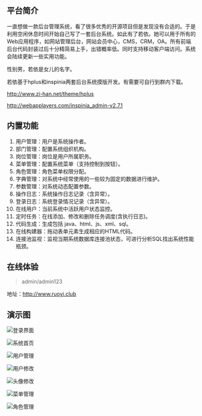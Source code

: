 ## 平台简介

一直想做一款后台管理系统，看了很多优秀的开源项目但是发现没有合适的。于是利用空闲休息时间开始自己写了一套后台系统。如此有了若依。她可以用于所有的Web应用程序，如网站管理后台，网站会员中心，CMS，CRM，OA。所有前端后台代码封装过后十分精简易上手，出错概率低。同时支持移动客户端访问。系统会陆续更新一些实用功能。

性别男，若依是女儿的名字。

若依基于hplus和inspinia两套后台系统摸版开发。有需要可自行到群内下载。

http://www.zi-han.net/theme/hplus

http://webapplayers.com/inspinia_admin-v2.7.1 

## 内置功能

1.  用户管理：用户是系统操作者。
2.  部门管理：配置系统组织机构。
3.  岗位管理：岗位是用户所属职务。
4.  菜单管理：配置系统菜单（支持控制到按钮）。
5.  角色管理：角色菜单权限分配。
6.  字典管理：对系统中经常使用的一些较为固定的数据进行维护。
7.  参数管理：对系统动态配置参数。
8.  操作日志：系统操作日志记录（含异常）。
9.  登录日志：系统登录情况记录（含异常）。
10. 在线用户：当前系统中活跃用户状态监控。
11. 定时任务：在线添加、修改和删除任务调度(含执行日志)。
12. 代码生成：生成包括 java、html、js、xml、sql。
13. 在线构建器：拖动表单元素生成相应的HTML代码。
14. 连接池监视：监视当期系统数据库连接池状态，可进行分析SQL找出系统性能瓶颈。

## 在线体验
> admin/admin123

地址：http://www.ruoyi.club

## 演示图

![登录界面](https://static.oschina.net/uploads/space/2018/0524/212432_qg6h_1438828.png)

![系统首页](https://static.oschina.net/uploads/space/2018/0524/212450_QgGF_1438828.png)

![用户管理](https://static.oschina.net/uploads/space/2018/0524/212457_GaY6_1438828.png)

![用户修改](https://static.oschina.net/uploads/space/2018/0524/212505_rVZ1_1438828.png)

![头像修改](https://static.oschina.net/uploads/space/2018/0524/212518_Yfce_1438828.png)

![菜单管理](https://static.oschina.net/uploads/space/2018/0524/212531_h3M5_1438828.png)

![角色管理](https://static.oschina.net/uploads/space/2018/0524/212539_4fu2_1438828.png)
